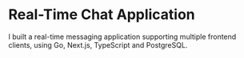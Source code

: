 # Real-Time Chat Application

I built a real-time messaging application supporting multiple frontend clients, using Go, Next.js, TypeScript and PostgreSQL. 
